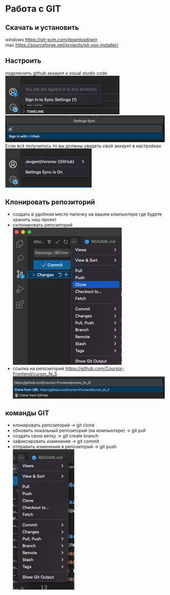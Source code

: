 # Работа с GIT

## Скачать и установить
windows     https://git-scm.com/download/win  
mac         https://sourceforge.net/projects/git-osx-installer/  

## Настроить
подключить github аккаунт к visual studio code  
![image info](./git/step1.png)    
![image info](./git/step2.png)    
Если всё получилось то вы должны увидеть свой аккаунт в настройках  
![image info](./git/step3.png)  

## Клонировать репозиторий  
- создать в удобном месте папочку на вашем компьютере где будете хранить наш проект  
- склонировать репозиторий  
![clone repo](./git/step4.png)   
- ссылка на репозиторий https://github.com/Coursor-Frontend/cursor_fe_5  
![clone repo](./git/step5.png)  

## команды GIT
- клонировать репозиторий                           -> git clone 			
- обновить локальный репозиторий (на компьютере)    -> git pull  
- создать свою ветку                                -> git create branch 		
- зафиксировать изменения                           -> git commit			
- отправить изменения в репозиторий                 -> git push 
![image info](./git/step6.png)   
